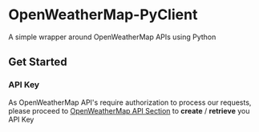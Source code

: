 # OpenWeatherMap-PyClient
A simple wrapper around OpenWeatherMap APIs using Python

## Get Started
### API Key
As OpenWeatherMap API's require authorization to process our requests, please proceed to [OpenWeatherMap API Section](https://home.openweathermap.org/api_keys) to **create** / **retrieve** you API Key